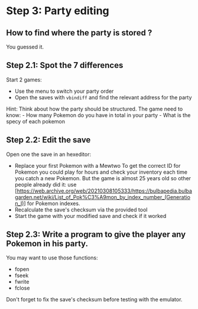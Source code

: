 # Step 3: Party editing

## How to find where the party is stored ?

You guessed it.

## Step 2.1: Spot the 7 differences

Start 2 games:
- Use the menu to switch your party order
- Open the saves with `vbindiff` and find the relevant address for the party

Hint: Think about how the party should be structured.
The game need to know:
	- How many Pokemon do you have in total in your party
	- What is the specy of each pokemon

## Step 2.2: Edit the save

Open one the save in an hexeditor:

- Replace your first Pokemon with a Mewtwo
To get the correct ID for Pokemon you could play for hours and check your inventory each time you catch a new Pokemon.
But the game is almost 25 years old so other people already did it: use [https://web.archive.org/web/20210308105333/https://bulbapedia.bulbagarden.net/wiki/List_of_Pok%C3%A9mon_by_index_number_(Generation_I)] for Pokemon indexes.
- Recalculate the save's checksum via the provided tool
- Start the game with your modified save and check if it worked

## Step 2.3: Write a program to give the player any Pokemon in his party.

You may want to use those functions:

- fopen
- fseek
- fwrite
- fclose

Don't forget to fix the save's checksum before testing with the emulator.